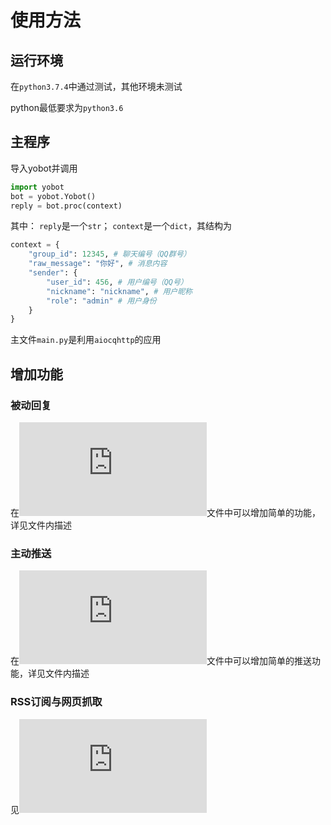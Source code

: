 # 使用方法

## 运行环境

在`python3.7.4`中通过测试，其他环境未测试

python最低要求为`python3.6`

## 主程序

导入yobot并调用

```python
import yobot
bot = yobot.Yobot()
reply = bot.proc(context)
```

其中：
`reply`是一个`str`；
`context`是一个`dict`，其结构为

```python
context = {
    "group_id": 12345, # 聊天编号（QQ群号）
    "raw_message": "你好", # 消息内容
    "sender": {
        "user_id": 456, # 用户编号（QQ号）
        "nickname": "nickname", # 用户昵称
        "role": "admin" # 用户身份
    }
}
```

主文件`main.py`是利用`aiocqhttp`的应用

## 增加功能

### 被动回复

在![custom.py](https://github.com/yuudi/yobot/tree/master/src/client/plugins/custom.py)文件中可以增加简单的功能，详见文件内描述

### 主动推送

在![custom_push.py](https://github.com/yuudi/yobot/tree/master/src/client/plugins/custom_push.py)文件中可以增加简单的推送功能，详见文件内描述

### RSS订阅与网页抓取

见![custom_push.py](https://github.com/yuudi/yobot/tree/master/src/client/plugins/spider/README.md)
